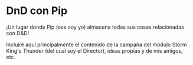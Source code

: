 # DnD con Pip
¡Un lugar donde Pip (ese soy yo) almacena todas sus cosas relacionadas con D&D!

Incluiré aquí principalmente el contenido de la campaña del módulo Storm King's Thunder (del cual soy el Director), ideas propias y de mis amigos, etc.
